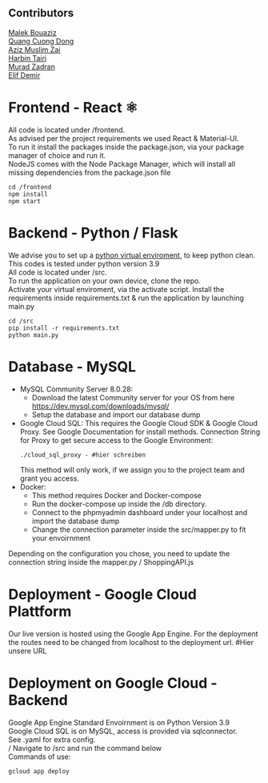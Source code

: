 ## Contributors
[Malek Bouaziz](https://github.com/malekbou)<br>
[Quang Cuong Dong](https://github.com/qd006)<br>
[Aziz Muslim Zai](https://github.com/aziz-zai)<br>
[Harbin Tairi](https://github.com/harbin-tairi)<br>
[Murad Zadran](https://github.com/Zadranm)<br>
[Elif Demir](https://github.com/ed032)<br>

# Frontend - React ⚛️
All code is located under /frontend. <br>
As advised per the project requirements we used React & Material-UI.<br>
To run it install the packages inside the package.json, via your package manager of choice and run it.<br>
NodeJS comes with the Node Package Manager, which will install all missing dependencies from the package.json file<br>

```
cd /frontend 
npm install 
npm start
```
# Backend - Python / Flask
We advise you to set up a [python virtual enviroment](https://docs.python.org/3.7/tutorial/venv.html), to keep python clean. <br>
This codes is tested under python version 3.9 <br>
All code is located under /src. <br>
To run the application on your own device, clone the repo. <br>
Activate your virtual enviroment, via the activate script.
Install the requirements inside requirements.txt & run the application by launching main.py <br>

```
cd /src
pip install -r requirements.txt     
python main.py    
```
# Database - MySQL
- MySQL Community Server 8.0.28:
    - Download the latest Community server for your OS from here https://dev.mysql.com/downloads/mysql/
    - Setup the database and import our database dump
- Google Cloud SQL:
    This requires the Google Cloud SDK & Google Cloud Proxy.
    See Google Documentation for install methods.
    Connection String for Proxy to get secure access to the Google Environment:
    ```
    ./cloud_sql_proxy - #hier schreiben
    ```
    This method will only work, if we assign you to the project team and grant you access.
- Docker:
    - This method requires Docker and Docker-compose
    - Run the docker-compose up inside the /db directory. 
    - Connect to the phpmyadmin dashboard under your localhost and import the database dump
    - Change the connection parameter inside the src/mapper.py to fit your envoirnment

Depending on the configuration you chose, you need to update the connection string inside the mapper.py / ShoppingAPI.js  


# Deployment - Google Cloud Plattform
Our live version is hosted using the Google App Engine.
For the deployment the routes need to be changed from localhost to the deployment url. #Hier unsere URL

# Deployment on Google Cloud - Backend
Google App Engine Standard Envoirnment is on Python Version 3.9 <br>
Google Cloud SQL is on MySQL, access is provided via sqlconnector. <br>
See .yaml for extra config. <br>/
Navigate to /src and run the command below<br>
Commands of use:
```
gcloud app deploy
```